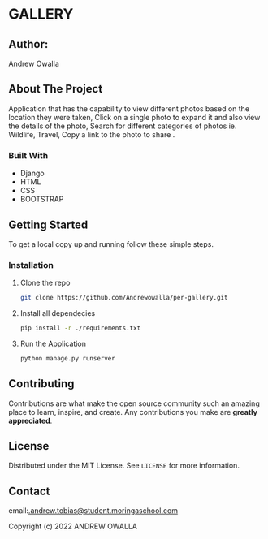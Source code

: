 #  GALLERY
## Author:
 Andrew Owalla
## About The Project
Application that has the capability to view different photos based on the location they were taken, Click on a single photo to expand it and also view the details of the photo, Search for different categories of photos ie. Wildlife, Travel, Copy a link to the photo to share .
### Built With
- Django
- HTML
- CSS
- BOOTSTRAP
## Getting Started

To get a local copy up and running follow these simple steps.

### Installation

1. Clone the repo
   ```sh
   git clone https://github.com/Andrewowalla/per-gallery.git
   ```
2. Install all dependecies
    ```sh
    pip install -r ./requirements.txt
    ```
3.  Run the Application
    ```sh
    python manage.py runserver
    ```
## Contributing

Contributions are what make the open source community such an amazing place to learn, inspire, and create. Any contributions you make are **greatly appreciated**.
## License

Distributed under the MIT License. See `LICENSE` for more information.

## Contact

email:.andrew.tobias@student.moringaschool.com

Copyright (c) 2022 ANDREW OWALLA